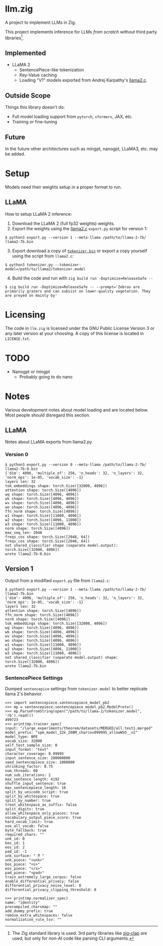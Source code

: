 
# llm.zig
A project to implement LLMs in Zig.

This project implements inference for LLMs *from scratch* without third
party libraries[^1].

[^1]: The Zig standard library is used. 3rd party libraries
like [zig-clap](https://github.com/Hejsil/zig-clap) are used, but only for
non-AI code like parsing CLI arguments.

## Implemented
- LLaMA 2
    - SentencePiece-like tokenization
    - Key-Value caching
    - Loading "V1" models exported from Andrej Karpathy's [llama2.c](https://github.com/karpathy/llama2.c).

## Outside Scope
Things this library doesn't do:
- Full model loading support from `pytorch`, `xformers`, JAX, etc.
- Training or fine-tuning

## Future
In the future other architectures such as mingpt, nanogpt, LLaMA3, etc. may be added.

# Setup
Models need their weights setup in a proper format to run.

## LLaMA
How to setup LLaMA 2 inference:

1. Download the LLaMA 2 (full fp32 weights) weights.
2. Export the weights using the [llama2.c](https://github.com/karpathy/llama2.c) `export.py` script for version 1:
```
$ python3 export.py --version 1 --meta-llama /path/to/llama-2-7b/ llama2-7b.bin
```
3. Export download a copy of
[`tokenizer.bin`](https://github.com/karpathy/llama2.c/blob/master/tokenizer.bin)
or export a copy yourself using the script from `llama2.c`:
```
$ python3 tokenizer.py --tokenizer-model=/path/to/llama2/tokenizer.model
```
4. Build the code and run with `zig build run -Doptimize=ReleaseSafe --`
```
$ zig build run -Doptimize=ReleaseSafe -- --prompt='Zebras are primarily grazers and can subsist on lower-quality vegetation. They are preyed on mainly by'
```

# Licensing
The code in `llm.zig` is licensed under the GNU Public License Version 3 or any
later version at your choosing. A copy of this license is located in
`LICENSE.txt`.

# TODO
- Nanogpt or mingpt
    - Probably going to do nano

# Notes
Various development notes about model loading and are located below. Most people
should disregard this section.

## LLaMA
Notes about LLaMA exports from llama2.py

### Version 0
```
$ python3 export.py --version 0 --meta-llama /path/to/llama-2-7b/ llama2-7b-0.bin
{'dim': 4096, 'multiple_of': 256, 'n_heads': 32, 'n_layers': 32, 'norm_eps': 1e-05, 'vocab_size': -1}
layers len: 32
tok_embeddings shape: torch.Size([32000, 4096])
attention shape: torch.Size([4096])
wq shape: torch.Size([4096, 4096])
wk shape: torch.Size([4096, 4096])
wv shape: torch.Size([4096, 4096])
wo shape: torch.Size([4096, 4096])
ffn_norm shape: torch.Size([4096])
w1 shape: torch.Size([11008, 4096])
w2 shape: torch.Size([4096, 11008])
w3 shape: torch.Size([11008, 4096])
norm shape: torch.Size([4096])
max_seq_len: 2048
freqs_cos shape: torch.Size([2048, 64])
freqs_cos shape: torch.Size([2048, 64])
not shared_classifier shape (separate model.output): torch.Size([32000, 4096])
wrote llama2-7b-0.bin
```


## Version 1
Output from a modified `export.py` file from `llama2.c`:
```
$ python3 export.py --version 1 --meta-llama /path/to/llama-2-7b/ llama2-7b.bin
{'dim': 4096, 'multiple_of': 256, 'n_heads': 32, 'n_layers': 32, 'norm_eps': 1e-05, 'vocab_size': -1}
layers len: 32
attention shape: torch.Size([4096])
ffn_norm shape: torch.Size([4096])
norm shape: torch.Size([4096])
tok_embeddings shape: torch.Size([32000, 4096])
wq shape: torch.Size([4096, 4096])
wk shape: torch.Size([4096, 4096])
wv shape: torch.Size([4096, 4096])
wo shape: torch.Size([4096, 4096])
w1 shape: torch.Size([11008, 4096])
w2 shape: torch.Size([4096, 11008])
w3 shape: torch.Size([11008, 4096])
not shared_classifier (separate model.output) shape: torch.Size([32000, 4096])
wrote llama2-7b.bin
```

### SentencePiece Settings
Dumped `sentencepice` settings from `tokenizer.model` to better replicate llama
2's behavior.

```
>>> import sentencepiece.sentencepiece_model_pb2
>>> mp = sentencepiece.sentencepiece_model_pb2.ModelProto()
>>> mp.ParseFromString(open("/path/to/llama-2/tokenizer.model", 'rb').read())
499723
>>> print(mp.trainer_spec)
input: "/large_experiments/theorem/datasets/MERGED/all.test1.merged"
model_prefix: "spm_model_32k_200M_charcov099995_allowWSO__v2"
model_type: BPE
vocab_size: 32000
self_test_sample_size: 0
input_format: "text"
character_coverage: 0.99995
input_sentence_size: 200000000
seed_sentencepiece_size: 1000000
shrinking_factor: 0.75
num_threads: 80
num_sub_iterations: 2
max_sentence_length: 4192
shuffle_input_sentence: true
max_sentencepiece_length: 16
split_by_unicode_script: true
split_by_whitespace: true
split_by_number: true
treat_whitespace_as_suffix: false
split_digits: true
allow_whitespace_only_pieces: true
vocabulary_output_piece_score: true
hard_vocab_limit: true
use_all_vocab: false
byte_fallback: true
required_chars: ""
unk_id: 0
bos_id: 1
eos_id: 2
pad_id: -1
unk_surface: " ⁇ "
unk_piece: "<unk>"
bos_piece: "<s>"
eos_piece: "</s>"
pad_piece: "<pad>"
train_extremely_large_corpus: false
enable_differential_privacy: false
differential_privacy_noise_level: 0
differential_privacy_clipping_threshold: 0

>>> print(mp.normalizer_spec)
name: "identity"
precompiled_charsmap: ""
add_dummy_prefix: true
remove_extra_whitespaces: false
normalization_rule_tsv: ""
```
